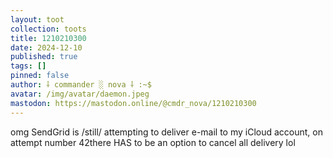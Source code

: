 ```yaml
---
layout: toot
collection: toots
title: 1210210300
date: 2024-12-10
published: true
tags: []
pinned: false
author: ⸸ commander ░ nova ⸸ :~$
avatar: /img/avatar/daemon.jpeg
mastodon: https://mastodon.online/@cmdr_nova/1210210300
---
```


omg SendGrid is /still/ attempting to deliver e-mail to my iCloud account, on attempt number 42there HAS to be an option to cancel all delivery lol
